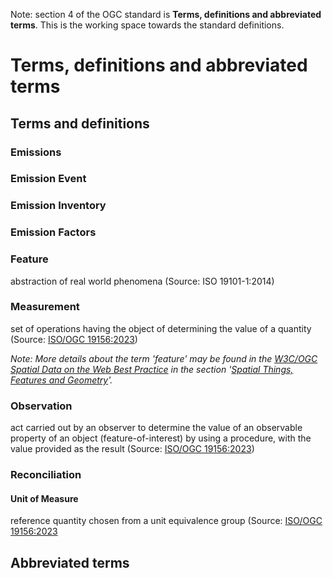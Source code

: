 Note: section 4 of the OGC standard is **Terms, definitions and abbreviated terms**.  This is the working space towards the standard definitions.

# Terms, definitions and abbreviated terms

## Terms and definitions

### Emissions

### Emission Event

### Emission Inventory

### Emission Factors

### Feature
abstraction of real world phenomena (Source: ISO 19101-1:2014)

### Measurement
set of operations having the object of determining the value of a quantity (Source: [ISO/OGC 19156:2023](https://docs.ogc.org/as/20-082r4/20-082r4.html#_3_12_measurement))

*Note: More details about the term 'feature' may be found in the [W3C/OGC Spatial Data on the Web Best Practice](https://docs.ogc.org/is/17-069r4/17-069r4.html#SDWBP) in the section '[Spatial Things, Features and Geometry](https://www.w3.org/TR/sdw-bp/#spatial-things-features-and-geometry)'.*


### Observation
act carried out by an observer to determine the value of an observable property of an object (feature-of-interest) by using a procedure, with the value provided as the result  (Source: [ISO/OGC 19156:2023](https://docs.ogc.org/as/20-082r4/20-082r4.html#_3_13_observation))

### Reconciliation

#### Unit of Measure
reference quantity chosen from a unit equivalence group (Source: [ISO/OGC 19156:2023](https://docs.ogc.org/as/20-082r4/20-082r4.html#_3_26_unit_of_measure)

## Abbreviated terms
